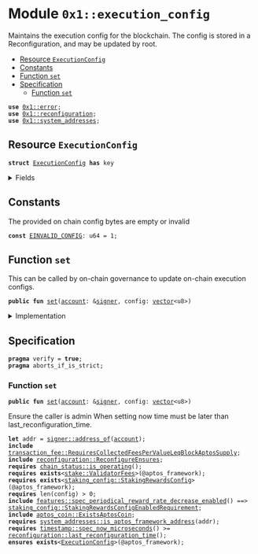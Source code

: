 
<a name="0x1_execution_config"></a>

# Module `0x1::execution_config`

Maintains the execution config for the blockchain. The config is stored in a
Reconfiguration, and may be updated by root.


-  [Resource `ExecutionConfig`](#0x1_execution_config_ExecutionConfig)
-  [Constants](#@Constants_0)
-  [Function `set`](#0x1_execution_config_set)
-  [Specification](#@Specification_1)
    -  [Function `set`](#@Specification_1_set)


<pre><code><b>use</b> <a href="../../aptos-stdlib/../move-stdlib/doc/error.md#0x1_error">0x1::error</a>;
<b>use</b> <a href="reconfiguration.md#0x1_reconfiguration">0x1::reconfiguration</a>;
<b>use</b> <a href="system_addresses.md#0x1_system_addresses">0x1::system_addresses</a>;
</code></pre>



<a name="0x1_execution_config_ExecutionConfig"></a>

## Resource `ExecutionConfig`



<pre><code><b>struct</b> <a href="execution_config.md#0x1_execution_config_ExecutionConfig">ExecutionConfig</a> <b>has</b> key
</code></pre>



<details>
<summary>Fields</summary>


<dl>
<dt>
<code>config: <a href="../../aptos-stdlib/../move-stdlib/doc/vector.md#0x1_vector">vector</a>&lt;u8&gt;</code>
</dt>
<dd>

</dd>
</dl>


</details>

<a name="@Constants_0"></a>

## Constants


<a name="0x1_execution_config_EINVALID_CONFIG"></a>

The provided on chain config bytes are empty or invalid


<pre><code><b>const</b> <a href="execution_config.md#0x1_execution_config_EINVALID_CONFIG">EINVALID_CONFIG</a>: u64 = 1;
</code></pre>



<a name="0x1_execution_config_set"></a>

## Function `set`

This can be called by on-chain governance to update on-chain execution configs.


<pre><code><b>public</b> <b>fun</b> <a href="execution_config.md#0x1_execution_config_set">set</a>(<a href="account.md#0x1_account">account</a>: &<a href="../../aptos-stdlib/../move-stdlib/doc/signer.md#0x1_signer">signer</a>, config: <a href="../../aptos-stdlib/../move-stdlib/doc/vector.md#0x1_vector">vector</a>&lt;u8&gt;)
</code></pre>



<details>
<summary>Implementation</summary>


<pre><code><b>public</b> <b>fun</b> <a href="execution_config.md#0x1_execution_config_set">set</a>(<a href="account.md#0x1_account">account</a>: &<a href="../../aptos-stdlib/../move-stdlib/doc/signer.md#0x1_signer">signer</a>, config: <a href="../../aptos-stdlib/../move-stdlib/doc/vector.md#0x1_vector">vector</a>&lt;u8&gt;) <b>acquires</b> <a href="execution_config.md#0x1_execution_config_ExecutionConfig">ExecutionConfig</a> {
    <a href="system_addresses.md#0x1_system_addresses_assert_aptos_framework">system_addresses::assert_aptos_framework</a>(<a href="account.md#0x1_account">account</a>);
    <b>assert</b>!(<a href="../../aptos-stdlib/../move-stdlib/doc/vector.md#0x1_vector_length">vector::length</a>(&config) &gt; 0, <a href="../../aptos-stdlib/../move-stdlib/doc/error.md#0x1_error_invalid_argument">error::invalid_argument</a>(<a href="execution_config.md#0x1_execution_config_EINVALID_CONFIG">EINVALID_CONFIG</a>));

    <b>if</b> (<b>exists</b>&lt;<a href="execution_config.md#0x1_execution_config_ExecutionConfig">ExecutionConfig</a>&gt;(@aptos_framework)) {
        <b>let</b> config_ref = &<b>mut</b> <b>borrow_global_mut</b>&lt;<a href="execution_config.md#0x1_execution_config_ExecutionConfig">ExecutionConfig</a>&gt;(@aptos_framework).config;
        *config_ref = config;
    } <b>else</b> {
        <b>move_to</b>(<a href="account.md#0x1_account">account</a>, <a href="execution_config.md#0x1_execution_config_ExecutionConfig">ExecutionConfig</a> { config });
    };
    // Need <b>to</b> trigger <a href="reconfiguration.md#0x1_reconfiguration">reconfiguration</a> so validator nodes can sync on the updated configs.
    <a href="reconfiguration.md#0x1_reconfiguration_reconfigure">reconfiguration::reconfigure</a>();
}
</code></pre>



</details>

<a name="@Specification_1"></a>

## Specification



<pre><code><b>pragma</b> verify = <b>true</b>;
<b>pragma</b> aborts_if_is_strict;
</code></pre>



<a name="@Specification_1_set"></a>

### Function `set`


<pre><code><b>public</b> <b>fun</b> <a href="execution_config.md#0x1_execution_config_set">set</a>(<a href="account.md#0x1_account">account</a>: &<a href="../../aptos-stdlib/../move-stdlib/doc/signer.md#0x1_signer">signer</a>, config: <a href="../../aptos-stdlib/../move-stdlib/doc/vector.md#0x1_vector">vector</a>&lt;u8&gt;)
</code></pre>


Ensure the caller is admin
When setting now time must be later than last_reconfiguration_time.


<pre><code><b>let</b> addr = <a href="../../aptos-stdlib/../move-stdlib/doc/signer.md#0x1_signer_address_of">signer::address_of</a>(<a href="account.md#0x1_account">account</a>);
<b>include</b> <a href="transaction_fee.md#0x1_transaction_fee_RequiresCollectedFeesPerValueLeqBlockAptosSupply">transaction_fee::RequiresCollectedFeesPerValueLeqBlockAptosSupply</a>;
<b>include</b> <a href="reconfiguration.md#0x1_reconfiguration_ReconfigureEnsures">reconfiguration::ReconfigureEnsures</a>;
<b>requires</b> <a href="chain_status.md#0x1_chain_status_is_operating">chain_status::is_operating</a>();
<b>requires</b> <b>exists</b>&lt;<a href="stake.md#0x1_stake_ValidatorFees">stake::ValidatorFees</a>&gt;(@aptos_framework);
<b>requires</b> <b>exists</b>&lt;<a href="staking_config.md#0x1_staking_config_StakingRewardsConfig">staking_config::StakingRewardsConfig</a>&gt;(@aptos_framework);
<b>requires</b> len(config) &gt; 0;
<b>include</b> <a href="../../aptos-stdlib/../move-stdlib/doc/features.md#0x1_features_spec_periodical_reward_rate_decrease_enabled">features::spec_periodical_reward_rate_decrease_enabled</a>() ==&gt; <a href="staking_config.md#0x1_staking_config_StakingRewardsConfigEnabledRequirement">staking_config::StakingRewardsConfigEnabledRequirement</a>;
<b>include</b> <a href="aptos_coin.md#0x1_aptos_coin_ExistsAptosCoin">aptos_coin::ExistsAptosCoin</a>;
<b>requires</b> <a href="system_addresses.md#0x1_system_addresses_is_aptos_framework_address">system_addresses::is_aptos_framework_address</a>(addr);
<b>requires</b> <a href="timestamp.md#0x1_timestamp_spec_now_microseconds">timestamp::spec_now_microseconds</a>() &gt;= <a href="reconfiguration.md#0x1_reconfiguration_last_reconfiguration_time">reconfiguration::last_reconfiguration_time</a>();
<b>ensures</b> <b>exists</b>&lt;<a href="execution_config.md#0x1_execution_config_ExecutionConfig">ExecutionConfig</a>&gt;(@aptos_framework);
</code></pre>


[move-book]: https://aptos.dev/move/book/SUMMARY
